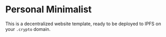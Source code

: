 # Personal Minimalist

This is a decentralized website template, ready to be deployed to IPFS on your
`.crypto` domain.
